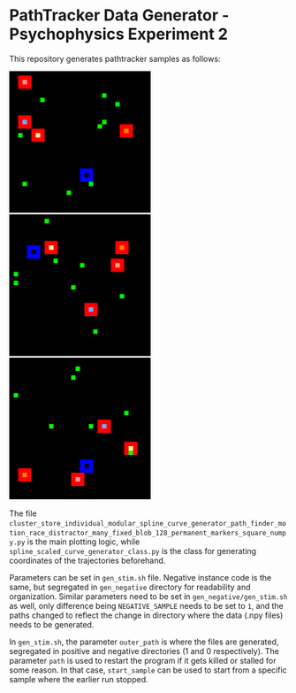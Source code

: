 # PathTracker Data Generator - Psychophysics Experiment 2

This repository generates pathtracker samples as follows:

![PathTracker Sample 1](https://github.com/grassknoted/pathtracker-data/blob/main/1/1_sample_1/GIF.gif)
![PathTracker Sample 2](https://github.com/grassknoted/pathtracker-data/blob/main/1/1_sample_4/GIF.gif)
![PathTracker Sample 3](https://github.com/grassknoted/pathtracker-data/blob/main/1/1_sample_7/GIF.gif)


The file `cluster_store_individual_modular_spline_curve_generator_path_finder_motion_race_distractor_many_fixed_blob_128_permanent_markers_square_numpy.py` is the main plotting logic, while `spline_scaled_curve_generator_class.py` is the class for generating coordinates of the trajectories beforehand. 

Parameters can be set in `gen_stim.sh` file.
Negative instance code is the same, but segregated in `gen_negative` directory for readability and organization. Similar parameters need to be set in `gen_negative/gen_stim.sh` as well, only difference being `NEGATIVE_SAMPLE` needs to be set to `1`, and the paths changed to reflect the change in directory where the data (.npy files) needs to be generated. 

In `gen_stim.sh`, the parameter `outer_path` is where the files are generated, segregated in positive and negative directories (1 and 0 respectively). The parameter `path` is used to restart the program if it gets killed or stalled for some reason. In that case, `start_sample` can be used to start from a specific sample where the earlier run stopped.
